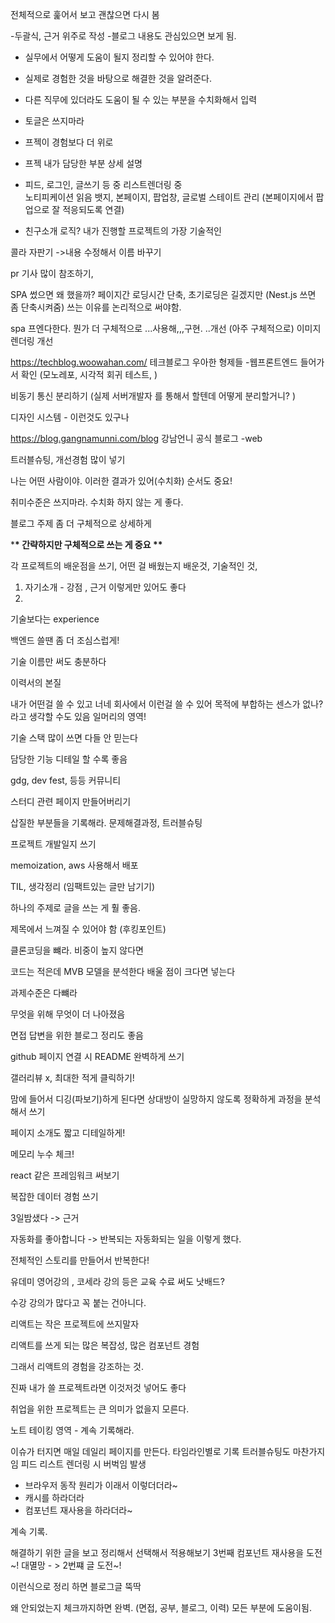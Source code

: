 전체적으로 훑어서 보고 괜찮으면 다시 봄

-두괄식, 근거 위주로 작성 -블로그 내용도 관심있으면 보게 됨.

- 실무에서 어떻게 도움이 될지 정리할 수 있어야 한다.
- 실제로 경험한 것을 바탕으로 해결한 것을 알려준다.

- 다른 직무에 있더라도 도움이 될 수 있는 부분을 수치화해서 입력
- 토글은 쓰지마라
- 프젝이 경험보다 더 위로
- 프젝 내가 담당한 부분 상세 설명
- 피드, 로그인, 글쓰기 등 중 리스트렌더링 중  
  노티피케이션 읽음 뱃지, 본페이지, 팝업창,
  글로벌 스테이트 관리 (본페이지에서 팝업으로 잘 적응되도록 연결)

- 친구소개 로직? 내가 진행할 프로젝트의 가장 기술적인

콜라 자판기 ->내용 수정해서 이름 바꾸기

pr 기사 많이 참조하기,

SPA 썼으면 왜 했을까?
페이지간 로딩시간 단축, 초기로딩은 길겠지만 (Nest.js 쓰면 좀 단축시켜줌)
쓰는 이유를 논리적으로 써야함.

spa 프엔다한다. 뭔가 더 구체적으로
...사용해,,,구현. ..개선 (아주 구체적으로)
이미지 렌더링 개선

https://techblog.woowahan.com/
테크블로그 우아한 형제들 -웹프론트엔드 들어가서 확인
(모노레포, 시각적 회귀 테스트, )

비동기 통신 분리하기 (실제 서버개발자 를 통해서 할텐데
어떻게 분리할거니? )

디자인 시스템 - 이런것도 있구나

https://blog.gangnamunni.com/blog
강남언니 공식 블로그 -web

트러블슈팅, 개선경험 많이 넣기

나는 어떤 사람이야. 이러한 결과가 있어(수치화)
순서도 중요!

취미수준은 쓰지마라. 수치화 하지 않는 게 좋다.

블로그 주제 좀 더 구체적으로 상세하게

\***\* 간략하지만 구체적으로 쓰는 게 중요 \*\***

각 프로젝트의 배운점을 쓰기, 어떤 걸 배웠는지
배운것, 기술적인 것,

1. 자기소개 - 강점 , 근거 이렇게만 있어도 좋다
2.

기술보다는 experience

백엔드 쓸땐 좀 더 조심스럽게!

기술 이름만 써도 충분하다

이력서의 본질

내가 어떤걸 쓸 수 있고 너네 회사에서 이런걸 쓸 수 있어
목적에 부합하는 센스가 없나? 라고 생각할 수도 있음
일머리의 영역!

기술 스택 많이 쓰면 다들 안 믿는다

담당한 기능 디테일 할 수록 좋음

gdg, dev fest, 등등 커뮤니티

스터디 관련 페이지 만들어버리기

삽질한 부분들을 기록해라. 문제해결과정, 트러블슈팅

프로젝트 개발일지 쓰기

memoization, aws 사용해서 배포

TIL, 생각정리 (임팩트있는 글만 남기기)

하나의 주제로 글을 쓰는 게 훨 좋음.

제목에서 느껴질 수 있어야 함 (후킹포인트)

클론코딩을 뺴라. 비중이 높지 않다면

코드는 적은데 MVB 모델을 분석한다 배울 점이 크다면 넣는다

과제수준은 다뺴라

무엇을 위해 무엇이 더 나아졌음

면접 답변을 위한 블로그 정리도 좋음

github 페이지 연결 시 README 완벽하게 쓰기

갤러리뷰 x, 최대한 적게 클릭하기!

맘에 들어서 디깅(파보기)하게 된다면 상대방이 실망하지 않도록 정확하게 과정을 분석해서 쓰기

페이지 소개도 짧고 디테일하게!

메모리 누수 체크!

react 같은 프레임워크 써보기

복잡한 데이터 경험 쓰기

3일밤샜다 -> 근거

자동화를 좋아합니다 -> 반복되는 자동화되는 일을 이렇게 했다.

전체적인 스토리를 만들어서 반복한다!

유데미 영어강의 , 코세라 강의 등은 교육 수료 써도 낫배드?

수강 강의가 많다고 꼭 붙는 건아니다.

리액트는 작은 프로젝트에 쓰지말자

리액트를 쓰게 되는 많은 복잡성, 많은 컴포넌트 경험

그래서 리액트의 경험을 강조하는 것.

진짜 내가 쓸 프로젝트라면 이것저것 넣어도 좋다

취업을 위한 프로젝트는 큰 의미가 없을지 모른다.

노트 테이킹 영역 - 계속 기록해라.

이슈가 터지면 매일 데일리 페이지를 만든다.
타임라인별로 기록
트러블슈팅도 마찬가지임
피드 리스트 렌더링 시 버벅임 발생

- 브라우저 동작 원리가 이래서 이렇더더라~
- 캐시를 하라더라
- 컴포넌트 재사용을 하라더라~

계속 기록.

해결하기 위한 글을 보고 정리해서 선택해서 적용해보기
3번째 컴포넌트 재사용을 도전~!
대멸망 - > 2번쨰 글 도전~!

이런식으로 정리 하면 블로그글 뚝딱

왜 안되었는지 체크까지하면 완벽.
(면접, 공부, 블로그, 이력) 모든 부분에 도움이됨.

